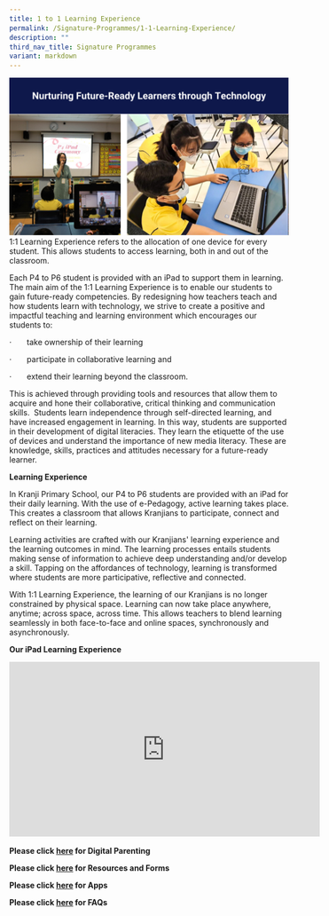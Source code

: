 ```yaml
---
title: 1 to 1 Learning Experience
permalink: /Signature-Programmes/1-1-Learning-Experience/
description: ""
third_nav_title: Signature Programmes
variant: markdown
---
```

![](/images/Our%20Curriculum/Signature%20Programmes/11%20Learning%20Experience/11%20Learning%20Experience/1-1%20learning%20experience.png)
1:1 Learning Experience refers to the allocation of one device for every student. This allows students to access learning, both in and out of the classroom.

Each P4 to P6 student is provided with an iPad to support them in learning. The main aim of the 1:1 Learning Experience is to enable our students to gain future-ready competencies. By redesigning how teachers teach and how students learn with technology, we strive to create a positive and impactful teaching and learning environment which encourages our students to:

·&nbsp;&nbsp;&nbsp;&nbsp;&nbsp;&nbsp;&nbsp;take ownership of their learning

·&nbsp;&nbsp;&nbsp;&nbsp;&nbsp;&nbsp;&nbsp;participate in collaborative learning and

·&nbsp;&nbsp;&nbsp;&nbsp;&nbsp;&nbsp;&nbsp;extend their learning beyond the classroom.

This is achieved through providing tools and resources that allow them to acquire and hone their collaborative, critical thinking and communication skills.&nbsp; Students learn independence through self-directed learning, and have increased engagement in learning. In this way, students are supported in their development of digital literacies. They learn the etiquette of the use of devices and understand the importance of new media literacy. These are knowledge, skills, practices and attitudes necessary for a future-ready learner.&nbsp; &nbsp;

  
**Learning Experience**  
  

In Kranji Primary School, our P4 to P6 students are provided with an iPad for their daily learning. With the use of e-Pedagogy, active learning takes place. This creates a classroom that allows Kranjians to participate, connect and reflect on their learning.&nbsp;

Learning activities are crafted with our Kranjians' learning experience and the learning outcomes in mind. The learning processes entails students making sense of information to achieve deep understanding and/or develop a skill. Tapping on the affordances of technology, learning is transformed where students are more participative, reflective and connected.&nbsp;

  

With 1:1 Learning Experience, the learning of our Kranjians is no longer constrained by physical space. Learning can now take place anywhere, anytime; across space, across time. This allows teachers to blend learning seamlessly in both face-to-face and online spaces, synchronously and asynchronously.&nbsp;  
  
  
  
  
**Our iPad Learning Experience**

<iframe width="560" height="315" src="https://www.youtube.com/embed/yM4ZJyPLIgw" title="YouTube video player" frameborder="0" allow="accelerometer; autoplay; clipboard-write; encrypted-media; gyroscope; picture-in-picture" allowfullscreen=""></iframe>

**Please click [here](/1-1-learning-experience/Digital-Parenting/) for Digital Parenting**

**Please click [here](/1-1-learning-experience/Resources-and-Forms/) for Resources and Forms**

**Please click [here](/1-1-learning-experience/Apps/) for Apps**

**Please click [here](/1-1-learning-experience/FAQs/) for FAQs**